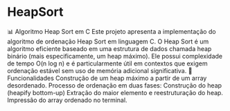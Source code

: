 # HeapSort
📊 Algoritmo Heap Sort em C
Este projeto apresenta a implementação do algoritmo de ordenação Heap Sort em linguagem C. O Heap Sort é um algoritmo eficiente baseado em uma estrutura de dados chamada heap binário (mais especificamente, um heap máximo). Ele possui complexidade de tempo O(n log n) e é particularmente útil em contextos que exigem ordenação estável sem uso de memória adicional significativa.
🔧 Funcionalidades
Construção de um heap máximo a partir de um array desordenado.
Processo de ordenação em duas fases:
Construção do heap (heapify bottom-up)
Extração do maior elemento e reestruturação do heap.
Impressão do array ordenado no terminal.

